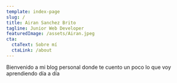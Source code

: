 ```yaml
---
template: index-page
slug: /
title: Airan Sanchez Brito
tagline: Junior Web Developer
featuredImage: /assets/Airan.jpeg
cta:
  ctaText: Sobre mí
  ctaLink: /about
---
```

Bienvenido a mi blog personal donde te cuento un poco lo que voy aprendiendo día a día